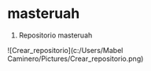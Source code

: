 # masteruah

1.	Repositorio masteruah 


![Crear_repositorio](c:/Users/Mabel Caminero/Pictures/Crear_repositorio.png)







